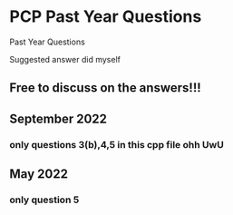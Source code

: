 # PCP Past Year Questions
Past Year Questions

Suggested answer did myself
## Free to discuss on the answers!!!

## September 2022
### only questions 3(b),4,5 in this cpp file ohh UwU

## May 2022
### only question 5
